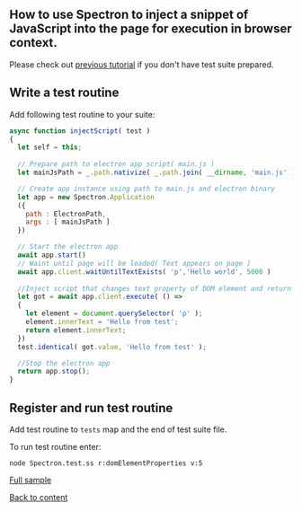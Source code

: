 ## How to use Spectron to inject a snippet of JavaScript into the page for execution in browser context.

Please check out [previous tutorial](FirstSpectronTemplate.md) if you don't have test suite prepared.

## Write a test routine

Add following test routine to your suite:

```javascript
async function injectScript( test )
{
  let self = this;
  
  // Prepare path to electron app script( main.js )
  let mainJsPath = _.path.nativize( _.path.join( __dirname, 'main.js' ) );

  // Create app instance using path to main.js and electron binary
  let app = new Spectron.Application
  ({
    path : ElectronPath,
    args : [ mainJsPath ]
  })

  // Start the electron app
  await app.start()
  // Waint until page will be loaded( Text appears on page )
  await app.client.waitUntilTextExists( 'p','Hello world', 5000 )
  
  //Inject script that changes text property of DOM element and return it as value
  let got = await app.client.execute( () => 
  {
    let element = document.querySelector( 'p' );
    element.innerText = 'Hello from test';
    return element.innerText;
  })
  test.identical( got.value, 'Hello from test' );

  //Stop the electron app
  return app.stop();
}
```

## Register and run test routine

Add test routine to `tests` map and the end of test suite file.

To run test routine enter:
```
node Spectron.test.ss r:domElementProperties v:5
```

[Full sample](../../../sample/spectron/InjectScript.test.s)

[Back to content](../README.md#Tutorials)





